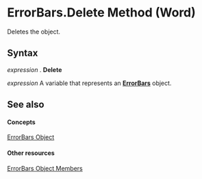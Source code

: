 
# ErrorBars.Delete Method (Word)

Deletes the object.


## Syntax

 _expression_ . **Delete**

 _expression_ A variable that represents an **[ErrorBars](33949dd1-48fd-9fff-0bec-1439b65d8e04.md)** object.


## See also


#### Concepts


[ErrorBars Object](33949dd1-48fd-9fff-0bec-1439b65d8e04.md)
#### Other resources


[ErrorBars Object Members](ca98fe1a-4172-170b-f1db-b323d5c51898.md)
